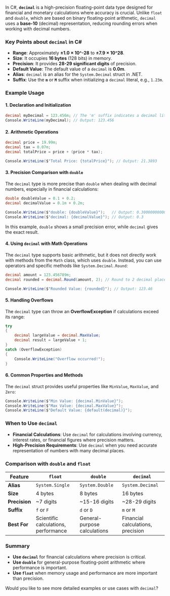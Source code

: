 In C#, **`decimal`** is a high-precision floating-point data type designed for financial and monetary calculations where accuracy is crucial. Unlike `float` and `double`, which are based on binary floating-point arithmetic, `decimal` uses a **base-10** (decimal) representation, reducing rounding errors when working with decimal numbers.

### Key Points about `decimal` in C#
- **Range**: Approximately **±1.0 × 10^-28** to **±7.9 × 10^28**.
- **Size**: It occupies **16 bytes** (128 bits) in memory.
- **Precision**: It provides **28-29 significant digits** of precision.
- **Default Value**: The default value of a `decimal` is **0.0m**.
- **Alias**: `decimal` is an alias for the `System.Decimal` struct in .NET.
- **Suffix**: Use the **`m`** or **`M`** suffix when initializing a `decimal` literal, e.g., `1.23m`.

### Example Usage

#### 1. Declaration and Initialization
```csharp
decimal myDecimal = 123.456m; // The 'm' suffix indicates a decimal literal
Console.WriteLine(myDecimal); // Output: 123.456
```

#### 2. Arithmetic Operations
```csharp
decimal price = 19.99m;
decimal tax = 0.07m;
decimal totalPrice = price + (price * tax);

Console.WriteLine($"Total Price: {totalPrice}"); // Output: 21.3893
```

#### 3. Precision Comparison with `double`
The `decimal` type is more precise than `double` when dealing with decimal numbers, especially in financial calculations:

```csharp
double doubleValue = 0.1 + 0.2;
decimal decimalValue = 0.1m + 0.2m;

Console.WriteLine($"double: {doubleValue}");   // Output: 0.30000000000000004
Console.WriteLine($"decimal: {decimalValue}"); // Output: 0.3
```

In this example, `double` shows a small precision error, while `decimal` gives the exact result.

#### 4. Using `decimal` with Math Operations
The `decimal` type supports basic arithmetic, but it does not directly work with methods from the `Math` class, which uses `double`. Instead, you can use operators and specific methods like `System.Decimal.Round`:

```csharp
decimal amount = 123.456789m;
decimal rounded = decimal.Round(amount, 2); // Round to 2 decimal places

Console.WriteLine($"Rounded Value: {rounded}"); // Output: 123.46
```

#### 5. Handling Overflows
The `decimal` type can throw an **OverflowException** if calculations exceed its range:

```csharp
try
{
    decimal largeValue = decimal.MaxValue;
    decimal result = largeValue + 1;
}
catch (OverflowException)
{
    Console.WriteLine("Overflow occurred!");
}
```

#### 6. Common Properties and Methods
The `decimal` struct provides useful properties like `MinValue`, `MaxValue`, and `Zero`:

```csharp
Console.WriteLine($"Min Value: {decimal.MinValue}");
Console.WriteLine($"Max Value: {decimal.MaxValue}");
Console.WriteLine($"Default Value: {default(decimal)}");
```

### When to Use `decimal`
- **Financial Calculations**: Use `decimal` for calculations involving currency, interest rates, or financial figures where precision matters.
- **High-Precision Requirements**: Use `decimal` when you need accurate representation of numbers with many decimal places.

### Comparison with `double` and `float`
| Feature          | `float`        | `double`       | `decimal`       |
|------------------|----------------|----------------|-----------------|
| **Alias**        | `System.Single`| `System.Double`| `System.Decimal`|
| **Size**         | 4 bytes        | 8 bytes        | 16 bytes        |
| **Precision**    | ~7 digits      | ~15-16 digits  | ~28-29 digits   |
| **Suffix**       | `f` or `F`     | `d` or `D`     | `m` or `M`      |
| **Best For**     | Scientific calculations, performance | General-purpose calculations | Financial calculations, precision |

### Summary
- **Use `decimal`** for financial calculations where precision is critical.
- **Use `double`** for general-purpose floating-point arithmetic where performance is important.
- **Use `float`** when memory usage and performance are more important than precision.

Would you like to see more detailed examples or use cases with `decimal`?
